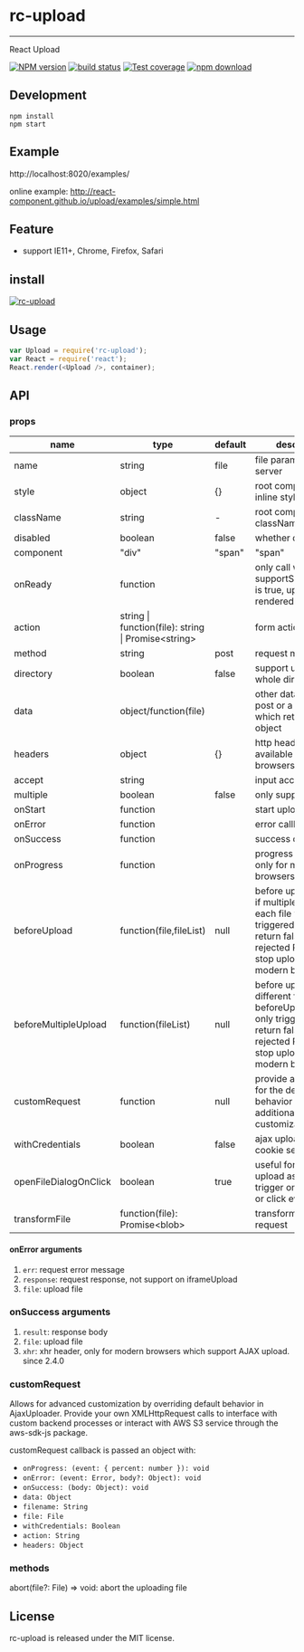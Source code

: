 # rc-upload
---

React Upload

[![NPM version][npm-image]][npm-url]
[![build status][travis-image]][travis-url]
[![Test coverage][coveralls-image]][coveralls-url]
[![npm download][download-image]][download-url]

[npm-image]: http://img.shields.io/npm/v/rc-upload.svg?style=flat-square
[npm-url]: http://npmjs.org/package/rc-upload
[download-image]: https://img.shields.io/npm/dm/rc-upload.svg?style=flat-square
[download-url]: https://npmjs.org/package/rc-upload
[travis-image]: https://img.shields.io/travis/react-component/upload.svg?style=flat-square
[travis-url]: https://travis-ci.org/react-component/upload
[coveralls-image]: https://img.shields.io/coveralls/react-component/upload.svg?style=flat-square
[coveralls-url]: https://coveralls.io/r/react-component/upload?branch=master

## Development

```
npm install
npm start
```

## Example

http://localhost:8020/examples/

online example: http://react-component.github.io/upload/examples/simple.html


## Feature

* support IE11+, Chrome, Firefox, Safari

## install

[![rc-upload](https://nodei.co/npm/rc-upload.png)](https://npmjs.org/package/rc-upload)

## Usage

```js
var Upload = require('rc-upload');
var React = require('react');
React.render(<Upload />, container);
```

## API

### props

|name|type|default| description|
|-----|---|--------|----|
|name | string | file| file param post to server |
|style | object | {}| root component inline style |
|className | string | - | root component className |
|disabled | boolean | false | whether disabled |
|component | "div"|"span" | "span"| wrap component name |
|onReady | function | | only call when supportServerRender is true, upload is rendered completely |
|action| string &#124; function(file): string &#124; Promise&lt;string&gt; | | form action url |
|method | string | post | request method |
|directory| boolean | false | support upload whole directory |
|data| object/function(file) | | other data object to post or a function which returns a data object |
|headers| object | {} | http headers to post, available in modern browsers |
|accept | string | | input accept attribute |
|multiple | boolean | false | only support ie10+|
|onStart | function| | start upload file |
|onError| function| | error callback |
|onSuccess | function | | success callback |
|onProgress | function || progress callback, only for modern browsers|
|beforeUpload| function(file,fileList) |null| before upload check, if multiple is true, each file will be triggered once, return false or a rejected Promise will stop upload, only for modern browsers |
|beforeMultipleUpload | function(fileList) |null| before upload check, different from beforeUpload, it will only trigger once, return false or a rejected Promise will stop upload, only for modern browsers |
|customRequest | function | null | provide an override for the default xhr behavior for additional customization|
|withCredentials | boolean | false | ajax upload with cookie send |
|openFileDialogOnClick | boolean | true | useful for drag only upload as it does not trigger on enter key or click event |
|transformFile | function(file): Promise&lt;blob&gt; |  | transform file before request |

#### onError arguments

1. `err`: request error message
2. `response`: request response, not support on iframeUpload
3. `file`: upload file

### onSuccess arguments

1. `result`: response body
2. `file`: upload file
3. `xhr`: xhr header, only for modern browsers which support AJAX upload. since
   2.4.0


### customRequest

Allows for advanced customization by overriding default behavior in AjaxUploader. Provide your own XMLHttpRequest calls to interface with custom backend processes or interact with AWS S3 service through the aws-sdk-js package.

customRequest callback is passed an object with:

* `onProgress: (event: { percent: number }): void`
* `onError: (event: Error, body?: Object): void`
* `onSuccess: (body: Object): void`
* `data: Object`
* `filename: String`
* `file: File`
* `withCredentials: Boolean`
* `action: String`
* `headers: Object`


### methods

abort(file?: File) => void: abort the uploading file

## License

rc-upload is released under the MIT license.
